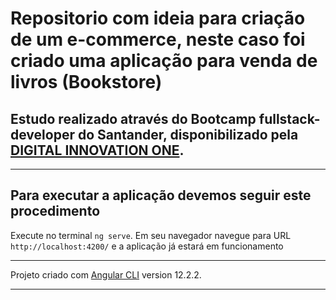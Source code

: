 # Repositorio com ideia para criação de um e-commerce, neste caso foi criado uma aplicação para venda de livros (Bookstore)

## Estudo realizado através do Bootcamp fullstack-developer do Santander, disponibilizado pela <strong><a href="https://web.digitalinnovation.one/">DIGITAL INNOVATION ONE</a></strong>.

***

## Para executar a aplicação devemos seguir este procedimento

Execute no terminal `ng serve`. Em seu navegador navegue para URL `http://localhost:4200/` e a aplicação já estará em funcionamento

---

Projeto criado com [Angular CLI](https://github.com/angular/angular-cli) version 12.2.2.

---
